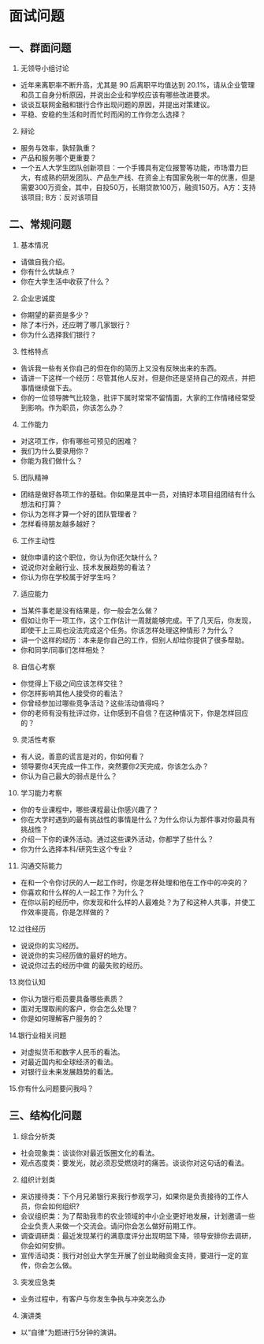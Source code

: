
# 面试问题
## 一、群面问题 
1. 无领导小组讨论

- 近年来离职率不断升高，尤其是 90 后离职平均值达到 20.1%，请从企业管理和员工自身分析原因，并说出企业和学校应该有哪些改进要求。
- 谈谈互联网金融和银行合作出现问题的原因，并提出对策建议。
- 平稳、安稳的生活和时而忙时而闲的工作你怎么选择？

2. 辩论
- 服务与效率，孰轻孰重？
- 产品和服务哪个更重要？
- 一个五人大学生团队创新项目：一个手镯具有定位报警等功能，市场潜力巨大，有成熟的研发团队、产品生产线、在资金上有国家免税一年的优惠，但是需要300万资金，其中，自投50万，长期贷款100万，融资150万。A方：支持该项目; B方：反对该项目


## 二、常规问题 

1. 基本情况
- 请做自我介绍。
- 你有什么优缺点？
- 你在大学生活中收获了什么？


2. 企业忠诚度
- 你期望的薪资是多少？
- 除了本行外，还应聘了哪几家银行？
- 你为什么选择我们银行？

3. 性格特点
- 告诉我一些有关你自己的但在你的简历上又没有反映出来的东西。
- 请讲一下这样一个经历：尽管其他人反对，但是你还是坚持自己的观点，并把事情继续做下去。
- 你的一位领导脾气比较急，批评下属时常常不留情面，大家的工作情绪经常受到影响。作为职员，你该怎么办？


4. 工作能力 
- 对这项工作，你有哪些可预见的困难？
- 我们为什么要录用你？
- 你能为我们做什么？


5. 团队精神
- 团结是做好各项工作的基础。你如果是其中一员，对搞好本项目组团结有什么想法和打算？
- 你认为怎样才算一个好的团队管理者？
- 怎样看待朋友越多越好？

6. 工作主动性
- 就你申请的这个职位，你认为你还欠缺什么？
- 说说你对金融行业、技术发展趋势的看法？
- 你认为你在学校属于好学生吗？

7. 适应能力
- 当某件事老是没有结果是，你一般会怎么做？
- 假如让你干一项工作，这个工作估计一周就能够完成。干了几天后，你发现，即使干上三周也没法完成这个任务。你该怎样处理这种情形？为什么？
- 讲一个这样的经历：本来是你自己的工作，但别人却给你提供了很多帮助。
- 你和同学/同事们怎样相处？

8. 自信心考察
- 你觉得上下级之间应该怎样交往？
- 你怎样影响其他人接受你的看法？
- 你曾经参加过哪些竞争活动？这些活动值得吗？
- 你的老师有没有批评过你，让你感到不自信？在这种情况下，你是怎样回应的？

9. 灵活性考察
- 有人说，善意的谎言是对的，你如何看？
- 领导要你4天完成一件工作，突然要你2天完成，你该怎么办？
- 你认为自己最大的弱点是什么？


10. 学习能力考察
- 你的专业课程中，哪些课程最让你感兴趣了？
- 你在大学时遇到的最有挑战性的事情是什么？为什么你认为那件事对你最具有挑战性？
- 介绍一下你的课外活动。通过这些课外活动，你都学了些什么？
- 你为什么选择本科/研究生这个专业？

11. 沟通交际能力
- 在和一个令你讨厌的人一起工作时，你是怎样处理和他在工作中的冲突的？
- 你喜欢和什么样的人一起工作？为什么？
- 在你以前的经历中，你发现和什么样的人最难处？为了和这种人共事，并使工作效率提高，你是怎样做的？

12.过往经历
- 说说你的实习经历。
- 说说你的实习经历做的最好的地方。
- 说说你过去的经历中做 的最失败的经历。

13.岗位认知
- 你认为银行柜员要具备哪些素质？
- 面对无理取闹的客户，你会怎么处理？
- 你是如何理解客户服务的？


14.银行业相关问题
- 对虚拟货币和数字人民币的看法。
- 对最近国内和全球经济的看法。
- 对银行业未来发展趋势的看法。


15.你有什么问题要问我吗？ 

## 三、结构化问题
1. 综合分析类
- 社会现象类：谈谈你对最近饭圈文化的看法。
- 观点态度类：要发光，就必须忍受燃烧时的痛苦。谈谈你对这句话的看法。


2. 组织计划类
- 来访接待类：下个月兄弟银行来我行参观学习，如果你是负责接待的工作人员，你会如何组织?
- 会议组织类：为了帮助我市的农业领域的中小企业更好地发展，计划邀请一些企业负责人来做一个交流会。请问你会怎么做好前期工作。
- 调查调研类：最近发现某行的满意度评分出现明显下降，领导安排你去调研，你会如何安排。
- 宣传活动类：我行对创业大学生开展了创业助融资金支持，要进行一定的宣传，你会怎么做。

3. 突发应急类
- 业务过程中，有客户与你发生争执与冲突怎么办

4. 演讲类
- 以“自律”为题进行5分钟的演讲。
